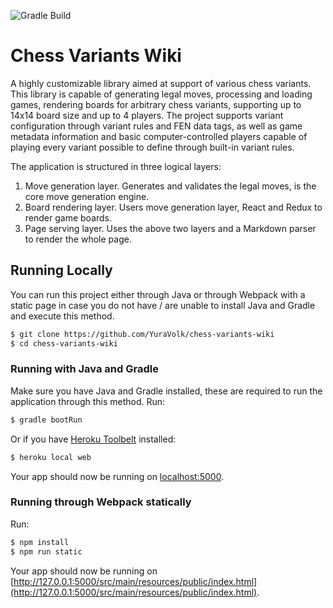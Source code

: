 ![Gradle Build](https://github.com/YuraVolk/chess-variants-wiki/actions/workflows/gradle-build.yml/badge.svg)
# Chess Variants Wiki

A highly customizable library aimed at support of various chess variants.
This library is capable of generating legal moves, processing and loading games, rendering boards for arbitrary chess variants, supporting up to 14x14 board size and up to 4 players. The project supports variant configuration through variant rules and FEN data tags, as well as game metadata information and basic computer-controlled players capable of playing every variant possible to define through built-in variant rules.

The application is structured in three logical layers:
1. Move generation layer. Generates and validates the legal moves, is the core move generation engine.
2. Board rendering layer. Users move generation layer, React and Redux to render game boards.
3. Page serving layer. Uses the above two layers and a Markdown parser to render the whole page.

## Running Locally

You can run this project either through Java or through Webpack with a static page in case you do not have / are unable to install Java and Gradle and execute this method.
```sh
$ git clone https://github.com/YuraVolk/chess-variants-wiki
$ cd chess-variants-wiki
```

### Running with Java and Gradle

Make sure you have Java and Gradle installed, these are required to run the application through this method. 
Run:
```sh
$ gradle bootRun
```
Or if you have [Heroku Toolbelt](https://toolbelt.heroku.com/) installed:
```sh
$ heroku local web
```

Your app should now be running on [localhost:5000](http://localhost:5000/).

### Running through Webpack statically

Run:
```sh
$ npm install
$ npm run static
```

Your app should now be running on [http://127.0.0.1:5000/src/main/resources/public/index.html](http://127.0.0.1:5000/src/main/resources/public/index.html).
